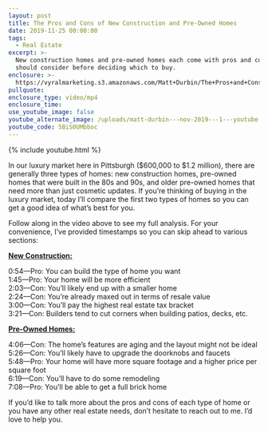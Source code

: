 ```yaml
---
layout: post
title: The Pros and Cons of New Construction and Pre-Owned Homes
date: 2019-11-25 00:00:00
tags:
  - Real Estate
excerpt: >-
  New construction homes and pre-owned homes each come with pros and cons you
  should consider before deciding which to buy.
enclosure: >-
  https://vyralmarketing.s3.amazonaws.com/Matt+Durbin/The+Pros+and+Cons+of+New+Construction+and+Pre-Owned+Homes.mp4
pullquote:
enclosure_type: video/mp4
enclosure_time:
use_youtube_image: false
youtube_alternate_image: /uploads/matt-durbin---nov-2019---1---youtube.jpg
youtube_code: 5BiS0UMbboc
---
```


{% include youtube.html %}

In our luxury market here in Pittsburgh ($600,000 to $1.2 million), there are generally three types of homes: new construction homes, pre-owned homes that were built in the 80s and 90s, and older pre-owned homes that need more than just cosmetic updates. If you’re thinking of buying in the luxury market, today I’ll compare the first two types of homes so you can get a good idea of what’s best for you.&nbsp;

Follow along in the video above to see my full analysis. For your convenience, I’ve provided timestamps so you can skip ahead to various sections:&nbsp;

<u><strong>New Construction:</strong></u>

0:54—Pro: You can build the type of home you want&nbsp;<br>1:45—Pro: Your home will be more efficient&nbsp;<br>2:03—Con: You’ll likely end up with a smaller home<br>2:24—Con: You’re already maxed out in terms of resale value<br>3:00—Con: You’ll pay the highest real estate tax bracket&nbsp;<br>3:21—Con: Builders tend to cut corners when building patios, decks, etc.&nbsp;

<u><strong>Pre-Owned Homes:</strong></u>&nbsp;

4:06—Con: The home’s features are aging and the layout might not be ideal<br>5:26—Con: You’ll likely have to upgrade the doorknobs and faucets<br>5:48—Pro: Your home will have more square footage and a higher price per square foot<br>6:19—Con: You’ll have to do some remodeling&nbsp;<br>7:08—Pro: You’ll be able to get a full brick home&nbsp;

If you’d like to talk more about the pros and cons of each type of home or you have any other real estate needs, don’t hesitate to reach out to me. I’d love to help you.